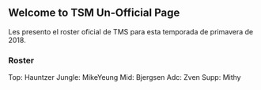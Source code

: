 ## Welcome to TSM Un-Official Page
 Les presento el roster oficial de TMS para esta temporada de primavera de 2018.


### Roster

Top: Hauntzer
Jungle: MikeYeung
Mid: Bjergsen
Adc: Zven
Supp: Mithy


